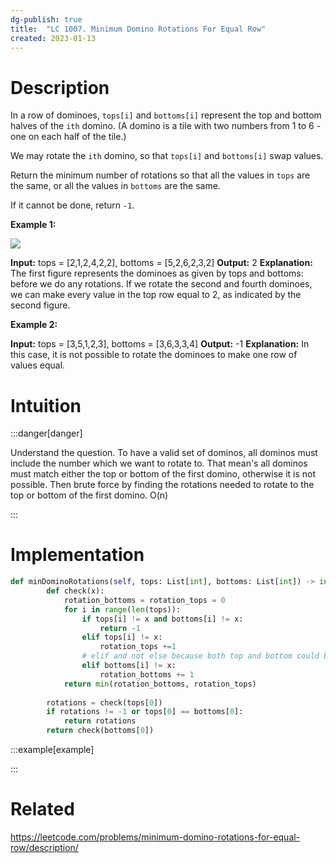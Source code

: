 ```yaml
---
dg-publish: true
title:  "LC 1007. Minimum Domino Rotations For Equal Row"
created: 2023-01-13
---
```



# Description
In a row of dominoes, `tops[i]` and `bottoms[i]` represent the top and bottom halves of the `ith` domino. (A domino is a tile with two numbers from 1 to 6 - one on each half of the tile.)

We may rotate the `ith` domino, so that `tops[i]` and `bottoms[i]` swap values.

Return the minimum number of rotations so that all the values in `tops` are the same, or all the values in `bottoms` are the same.

If it cannot be done, return `-1`.

**Example 1:**

![](https://assets.leetcode.com/uploads/2021/05/14/domino.png)

**Input:** tops = [2,1,2,4,2,2], bottoms = [5,2,6,2,3,2]
**Output:** 2
**Explanation:** 
The first figure represents the dominoes as given by tops and bottoms: before we do any rotations.
If we rotate the second and fourth dominoes, we can make every value in the top row equal to 2, as indicated by the second figure.

**Example 2:**

**Input:** tops = [3,5,1,2,3], bottoms = [3,6,3,3,4]
**Output:** -1
**Explanation:** 
In this case, it is not possible to rotate the dominoes to make one row of values equal.

# Intuition

:::danger[danger] 

Understand the question. To have a valid set of dominos, all dominos must include the number which we want to rotate to. That mean's all dominos must match either the top or bottom of the first domino, otherwise it is not possible. Then brute force by finding the rotations needed to rotate to the top or bottom of the first domino. O(n)

:::

# Implementation
```python
def minDominoRotations(self, tops: List[int], bottoms: List[int]) -> int:
        def check(x):
            rotation_bottoms = rotation_tops = 0
            for i in range(len(tops)):
                if tops[i] != x and bottoms[i] != x:
                    return -1
                elif tops[i] != x:  
                    rotation_tops +=1
	            # elif and not else because both top and bottom could be x and therefore no rotation is needed
                elif bottoms[i] != x:
                    rotation_bottoms += 1
            return min(rotation_bottoms, rotation_tops)
        
        rotations = check(tops[0])
        if rotations != -1 or tops[0] == bottoms[0]:
            return rotations
        return check(bottoms[0]) 
```

:::example[example] 


:::


# Related
https://leetcode.com/problems/minimum-domino-rotations-for-equal-row/description/